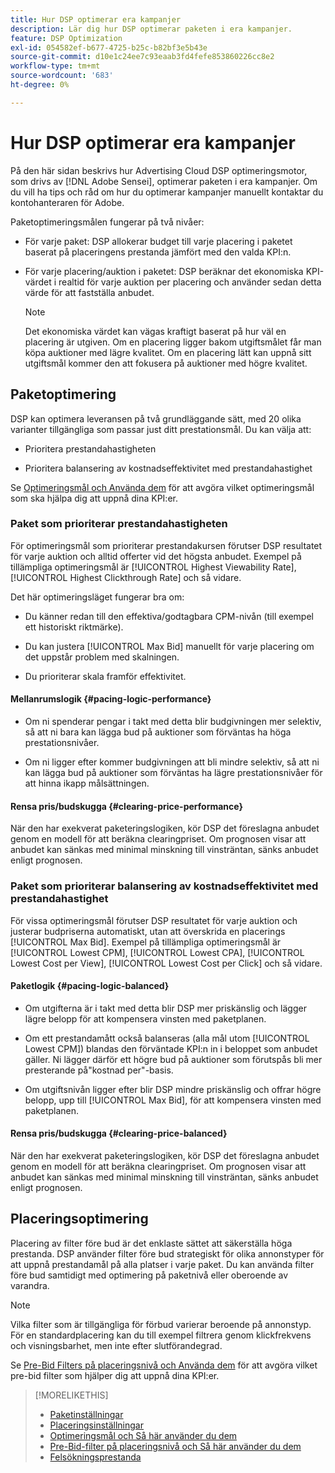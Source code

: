 ```yaml
---
title: Hur DSP optimerar era kampanjer
description: Lär dig hur DSP optimerar paketen i era kampanjer.
feature: DSP Optimization
exl-id: 054582ef-b677-4725-b25c-b82bf3e5b43e
source-git-commit: d10e1c24ee7c93eaab3fd4fefe853860226cc8e2
workflow-type: tm+mt
source-wordcount: '683'
ht-degree: 0%

---
```


# Hur DSP optimerar era kampanjer

På den här sidan beskrivs hur Advertising Cloud DSP optimeringsmotor, som drivs av [!DNL Adobe Sensei], optimerar paketen i era kampanjer. Om du vill ha tips och råd om hur du optimerar kampanjer manuellt kontaktar du kontohanteraren för Adobe. <!-- add link to trading playbook if we add it to help -->

Paketoptimeringsmålen fungerar på två nivåer:

* För varje paket: DSP allokerar budget till varje placering i paketet baserat på placeringens prestanda jämfört med den valda KPI:n.

* För varje placering/auktion i paketet: DSP beräknar det ekonomiska KPI-värdet i realtid för varje auktion per placering och använder sedan detta värde för att fastställa anbudet.

   >[!NOTE]
   >
   >Det ekonomiska värdet kan vägas kraftigt baserat på hur väl en placering är utgiven. Om en placering ligger bakom utgiftsmålet får man köpa auktioner med lägre kvalitet. Om en placering lätt kan uppnå sitt utgiftsmål kommer den att fokusera på auktioner med högre kvalitet.

## Paketoptimering

DSP kan optimera leveransen på två grundläggande sätt, med 20 olika varianter tillgängliga som passar just ditt prestationsmål. Du kan välja att:

* Prioritera prestandahastigheten

* Prioritera balansering av kostnadseffektivitet med prestandahastighet

Se [Optimeringsmål och Använda dem](optimization-goals.md) för att avgöra vilket optimeringsmål som ska hjälpa dig att uppnå dina KPI:er.

### Paket som prioriterar prestandahastigheten

För optimeringsmål som prioriterar prestandakursen förutser DSP resultatet för varje auktion och alltid offerter vid det högsta anbudet. Exempel på tillämpliga optimeringsmål är [!UICONTROL Highest Viewability Rate], [!UICONTROL Highest Clickthrough Rate] och så vidare.

Det här optimeringsläget fungerar bra om:

* Du känner redan till den effektiva/godtagbara CPM-nivån (till exempel ett historiskt riktmärke).

* Du kan justera [!UICONTROL Max Bid] manuellt för varje placering om det uppstår problem med skalningen.

* Du prioriterar skala framför effektivitet.

#### Mellanrumslogik {#pacing-logic-performance}

* Om ni spenderar pengar i takt med detta blir budgivningen mer selektiv, så att ni bara kan lägga bud på auktioner som förväntas ha höga prestationsnivåer.

* Om ni ligger efter kommer budgivningen att bli mindre selektiv, så att ni kan lägga bud på auktioner som förväntas ha lägre prestationsnivåer för att hinna ikapp målsättningen.

#### Rensa pris/budskugga {#clearing-price-performance}

När den har exekverat paketeringslogiken, kör DSP det föreslagna anbudet genom en modell för att beräkna clearingpriset. Om prognosen visar att anbudet kan sänkas med minimal minskning till vinsträntan, sänks anbudet enligt prognosen.

### Paket som prioriterar balansering av kostnadseffektivitet med prestandahastighet

För vissa optimeringsmål förutser DSP resultatet för varje auktion och justerar budpriserna automatiskt, utan att överskrida en placerings [!UICONTROL Max Bid]. Exempel på tillämpliga optimeringsmål är [!UICONTROL Lowest CPM], [!UICONTROL Lowest CPA], [!UICONTROL Lowest Cost per View], [!UICONTROL Lowest Cost per Click] och så vidare.

#### Paketlogik {#pacing-logic-balanced}

* Om utgifterna är i takt med detta blir DSP mer priskänslig och lägger lägre belopp för att kompensera vinsten med paketplanen.

* Om ett prestandamått också balanseras (alla mål utom [!UICONTROL Lowest CPM]) blandas den förväntade KPI:n in i beloppet som anbudet gäller. Ni lägger därför ett högre bud på auktioner som förutspås bli mer presterande på&quot;kostnad per&quot;-basis.

* Om utgiftsnivån ligger efter blir DSP mindre priskänslig och offrar högre belopp, upp till [!UICONTROL Max Bid], för att kompensera vinsten med paketplanen.

#### Rensa pris/budskugga {#clearing-price-balanced}

När den har exekverat paketeringslogiken, kör DSP det föreslagna anbudet genom en modell för att beräkna clearingpriset. Om prognosen visar att anbudet kan sänkas med minimal minskning till vinsträntan, sänks anbudet enligt prognosen.

## Placeringsoptimering

Placering av filter före bud är det enklaste sättet att säkerställa höga prestanda. DSP använder filter före bud strategiskt för olika annonstyper för att uppnå prestandamål på alla platser i varje paket. Du kan använda filter före bud samtidigt med optimering på paketnivå eller oberoende av varandra.

>[!NOTE]
>
>Vilka filter som är tillgängliga för förbud varierar beroende på annonstyp. För en standardplacering kan du till exempel filtrera genom klickfrekvens och visningsbarhet, men inte efter slutförandegrad.

Se [Pre-Bid Filters på placeringsnivå och Använda dem](optimization-pre-bid-filters.md) för att avgöra vilket pre-bid filter som hjälper dig att uppnå dina KPI:er.

>[!MORELIKETHIS]
>
>* [Paketinställningar](/help/dsp/campaign-management/packages/package-settings.md)
>* [Placeringsinställningar](/help/dsp/campaign-management/placements/placement-settings.md)
>* [Optimeringsmål och Så här använder du dem](optimization-goals.md)
>* [Pre-Bid-filter på placeringsnivå och Så här använder du dem](optimization-pre-bid-filters.md)
>* [Felsökningsprestanda](/help/dsp/optimization/troubleshooting-performance.md)

